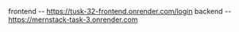 frontend -- https://tusk-32-frontend.onrender.com/login
backend -- https://mernstack-task-3.onrender.com